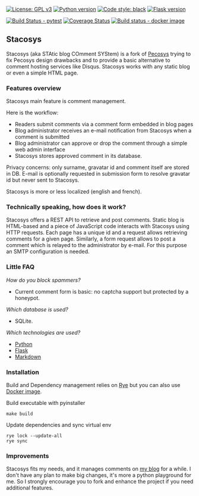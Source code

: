 [![License: GPL v3](https://img.shields.io/badge/License-GPLv3-blue.svg)](https://www.gnu.org/licenses/gpl-3.0)
 [![Python version](https://img.shields.io/badge/Python-3.11-blue.svg)](https://www.python.org/) [![Code style: black](https://img.shields.io/badge/code%20style-black-000000.svg)](https://github.com/psf/black) [![Flask version](https://img.shields.io/badge/Flask-2.1-green.svg)](https://flask.palletsprojects.com) 

[![Build Status - pytest](https://github.com/kianby/stacosys/workflows/pytest/badge.svg)](https://github.com/kianby/stacosys) [![Coverage Status](https://coveralls.io/repos/github/kianby/stacosys/badge.svg?branch=main)](https://coveralls.io/github/kianby/stacosys?branch=main) [![Build status - docker image](https://github.com/kianby/stacosys/workflows/docker/badge.svg)](https://hub.docker.com/r/kianby/stacosys)

## Stacosys

Stacosys (aka STAtic blog COmment SYStem) is a fork of [Pecosys](http://github.com/kianby/pecosys) trying to fix Pecosys design drawbacks and to provide a basic alternative to comment hosting services like Disqus. Stacosys works with any static blog or even a simple HTML page. 

###  Features overview

Stacosys main feature is comment management.

Here is the workflow:

-    Readers submit comments via a comment form embedded in blog pages
-    Blog administrator receives an e-mail notification from Stacosys when a
     comment is submitted
-    Blog administrator can approve or drop the comment through a simple web admin interface
-    Stacosys stores approved comment in its database.

Privacy concerns: only surname, gravatar id and comment itself are stored in DB. E-mail is optionally requested in submission form to resolve gravatar id but never sent to Stacosys.

Stacosys is more or less localized (english and french).

### Technically speaking, how does it work?

Stacosys offers a REST API to retrieve and post comments. Static blog is HTML-based and a piece of JavaScript code interacts with Stacosys using HTTP requests. Each page has a unique id and a request allows retrieving comments for a given page. Similarly, a form request allows to post a comment which is relayed to the administrator by e-mail. For this purpose an SMTP configuration is needed.

### Little FAQ

*How do you block spammers?*

- Current comment form is basic: no captcha support but protected by a honeypot. 

*Which database is used?*

- SQLite.

*Which technologies are used?*

-    [Python](https://www.python.org)
-    [Flask](http://flask.pocoo.org)
-    [Markdown](http://daringfireball.net/projects/markdown)

### Installation

Build and Dependency management relies on [Rye](https://rye-up.com/) but you can also use [Docker image](https://hub.docker.com/r/kianby/stacosys).

Build executable with pyinstaller 

    make build

Update dependencies and sync virtual env

    rye lock --update-all
    rye sync

### Improvements

Stacosys fits my needs, and it manages comments on [my blog](https://blogduyax.madyanne.fr) for a while. I don't have any plan to make big changes, it's more a python playground for me. So I strongly encourage you to fork and enhance the project if you need additional features.